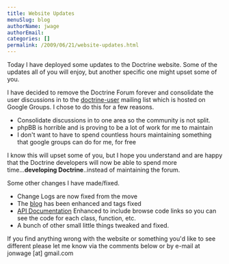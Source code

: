 ```yaml
---
title: Website Updates
menuSlug: blog
authorName: jwage 
authorEmail: 
categories: []
permalink: /2009/06/21/website-updates.html
---
```

Today I have deployed some updates to the Doctrine website. Some of the
updates all of you will enjoy, but another specific one might upset some
of you.

I have decided to remove the Doctrine Forum forever and consolidate the
user discussions in to the
[doctrine-user](http://groups.google.com/group/doctrine-user) mailing
list which is hosted on Google Groups. I chose to do this for a few
reasons.

-   Consolidate discussions in to one area so the community is not
    split.
-   phpBB is horrible and is proving to be a lot of work for me to
    maintain
-   I don't want to have to spend countless hours maintaining something
    that google groups can do for me, for free

I know this will upset some of you, but I hope you understand and are
happy that the Doctrine developers will now be able to spend more
time...**developing Doctrine**..instead of maintaining the forum.

Some other changes I have made/fixed.

-   Change Logs are now fixed from the move
-   The [blog](http://www.doctrine-project.org/blog) has been enhanced
    and tags fixed
-   [API
    Documentation](http://www.doctrine-project.org/Doctrine_Record/1_1)
    Enhanced to include browse code links so you can see the code for
    each class, function, etc.
-   A bunch of other small little things tweaked and fixed.

If you find anything wrong with the website or something you'd like to
see different please let me know via the comments below or by e-mail at
jonwage [at] gmail.com
